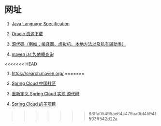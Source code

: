 # 网址
1. [Java Language Specification](http://docs.oracle.com/javase/specs)

1. [Oracle 资源下载](http://www.oracle.com/technetwork/java/javase/downloads)

1. [源代码（例如：编译器、虚拟机、本地方法以及私有辅助类）](http://jdk8.java.net)

1. [maven jar 包依赖查询 ](http://mvnrepository.com)

<<<<<<< HEAD
1. https://search.maven.org/
=======
1. [Spring Cloud 中国社区](http://springcloud.cn)

1. [重新定义 Spring Cloud 实现 源代码](https://github.com/springcloud/spring-cloud-code.git)

1. [Spring Cloud 的子项目](https://github.com/spring-cloud/)
>>>>>>> 93ffa05495ae64c479aa0bf4594f593ff542d22a
